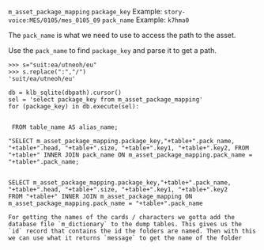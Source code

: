 `m_asset_package_mapping`
	`package_key` Example: `story-voice:MES/0105/mes_0105_09`
	`pack_name` Example: `k7hma0`

The `pack_name` is what we need to use to access the path to the asset.

Use the `pack_name` to find `package_key` and parse it to get a path.

```
>>> s="suit:ea/utneoh/eu"
>>> s.replace(":","/")
'suit/ea/utneoh/eu'
```

```
db = klb_sqlite(dbpath).cursor()
sel = 'select package_key from m_asset_package_mapping'
for (package_key) in db.execute(sel):
	

 FROM table_name AS alias_name;

"SELECT m_asset_package_mapping.package_key,"+table+".pack_name, "+table+".head, "+table+".size, "+table+".key1, "+table+".key2, FROM "+table+" INNER JOIN pack_name ON m_asset_package_mapping.pack_name = "+table+".pack_name; 


SELECT m_asset_package_mapping.package_key,"+table+".pack_name, "+table+".head, "+table+".size, "+table+".key1, "+table+".key2 
FROM "+table+" INNER JOIN m_asset_package_mapping ON m_asset_package_mapping.pack_name = "+table+".pack_name

For getting the names of the cards / characters we gotta add the database file `m_dictionary` to the dump tables. This gives us the `id` record that contains the id the folders are named. Then with this we can use what it returns `message` to get the name of the folder



